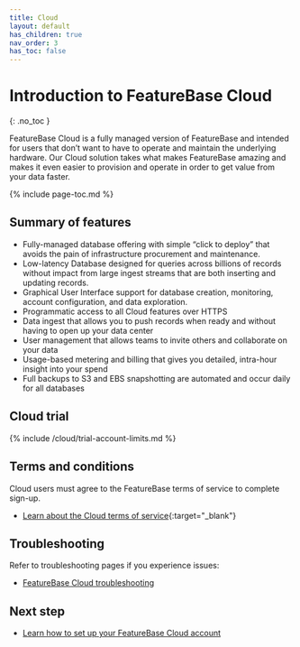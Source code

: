 ```yaml
---
title: Cloud
layout: default
has_children: true
nav_order: 3
has_toc: false
---
```


# Introduction to FeatureBase Cloud
{: .no_toc }

FeatureBase Cloud is a fully managed version of FeatureBase and intended for users that don’t want to have to operate and maintain the underlying hardware. Our Cloud solution takes what makes FeatureBase amazing and makes it even easier to provision and operate in order to get value from your data faster.

{% include page-toc.md %}

## Summary of features

* Fully-managed database offering with simple “click to deploy” that avoids the pain of infrastructure procurement and maintenance.
* Low-latency Database designed for queries across billions of records without impact from large ingest streams that are both inserting and updating records.
* Graphical User Interface support for database creation, monitoring, account configuration, and data exploration.
* Programmatic access to all Cloud features over HTTPS
* Data ingest that allows you to push records when ready and without having to open up your data center
* User management that allows teams to invite others and collaborate on your data
* Usage-based metering and billing that gives you detailed, intra-hour insight into your spend
* Full backups to S3 and EBS snapshotting are automated and occur daily for all databases

## Cloud trial

{% include /cloud/trial-account-limits.md %}

## Terms and conditions

Cloud users must agree to the FeatureBase terms of service to complete sign-up.

* [Learn about the Cloud terms of service](https://www.featurebase.com/cloud-terms){:target="_blank"}

## Troubleshooting

Refer to troubleshooting pages if you experience issues:

* [FeatureBase Cloud troubleshooting](/docs/cloud/cloud-troubleshooting/cloud-troubleshooting-home)

## Next step

* [Learn how to set up your FeatureBase Cloud account](/docs/cloud/cloud-signup)
